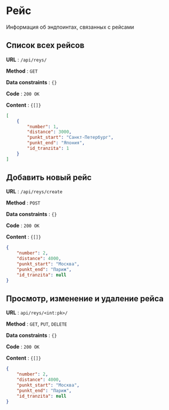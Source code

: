 # Рейс

Информация об эндпоинтах, связанных с рейсами

## Cписок всех рейсов

**URL** : `/api/reys/`

**Method** : `GET`

**Data constraints** : `{}`

**Code** : `200 OK`

**Content** : `{[]}`

```json
[
    {
        "number": 1,
        "distance": 3000,
        "punkt_start": "Санкт-Петербург",
        "punkt_end": "Япония",
        "id_tranzita": 1
    }
]
```
## Добавить новый рейс

**URL** : `/api/reys/create`

**Method** : `POST`

**Data constraints** : `{}`

**Code** : `200 OK`

**Content** : `{[]}`

```json
{
    "number": 2,
    "distance": 4000,
    "punkt_start": "Москва",
    "punkt_end": "Париж",
    "id_tranzita": null
}
```

## Просмотр, изменение и удаление рейса

**URL** : `api/reys/<int:pk>/`

**Method** : `GET`, `PUT`, `DELETE`

**Data constraints** : `{}`

**Code** : `200 OK`

**Content** : `{[]}`

```json
{
    "number": 2,
    "distance": 4000,
    "punkt_start": "Москва",
    "punkt_end": "Париж",
    "id_tranzita": null
}
```
